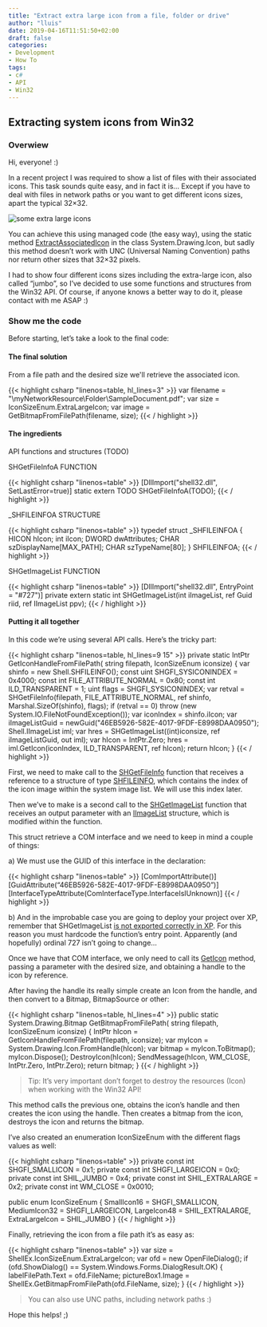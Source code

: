 ```yaml
---
title: "Extract extra large icon from a file, folder or drive"
author: "lluis"
date: 2019-04-16T11:51:50+02:00
draft: false
categories: 
- Development
- How To
tags:
- c#
- API
- Win32
---
```


## Extracting system icons from Win32

### Overwiew

Hi, everyone! :)

In a recent project I was required to show a list of files with their associated icons. This task sounds quite easy, and in fact it is… Except if you have to deal with files in network paths or you want to get different icons sizes, apart the typical 32×32.

![some extra large icons](/images/posts/extract_icons_win32.png)

You can achieve this using managed code (the easy way), using the static method [ExtractAssociatedIcon](http://msdn.microsoft.com/en-us/library/vstudio/system.drawing.icon.extractassociatedicon) in the class System.Drawing.Icon, but sadly this method doesn’t work with UNC (Universal Naming Convention) paths nor return other sizes that 32×32 pixels.

I had to show four different icons sizes including the extra-large icon, also called “jumbo”, so I’ve decided to use some functions and structures from the Win32 API. Of course, if anyone knows a better way to do it, please contact with me ASAP :)

### Show me the code

Before starting, let’s take a look to the final code:

#### The final solution

From a file path and the desired size we'll retrieve the associated icon.

{{< highlight csharp "linenos=table, hl_lines=3" >}}
var filename = "\\myNetworkResource\Folder\SampleDocument.pdf";
var size = IconSizeEnum.ExtraLargeIcon;
var image = GetBitmapFromFilePath(filename, size);
{{< / highlight >}}

#### The ingredients

API functions and structures (TODO)

SHGetFileInfoA FUNCTION

{{< highlight csharp "linenos=table" >}}
[DllImport("shell32.dll", SetLastError=true)]
static extern TODO SHGetFileInfoA(TODO);
{{< / highlight >}}

_SHFILEINFOA STRUCTURE

{{< highlight csharp "linenos=table" >}}
typedef struct _SHFILEINFOA {
  HICON hIcon;
  int   iIcon;
  DWORD dwAttributes;
  CHAR  szDisplayName[MAX_PATH];
  CHAR  szTypeName[80];
} SHFILEINFOA;
{{< / highlight >}}

SHGetImageList FUNCTION

{{< highlight csharp "linenos=table" >}}
[DllImport("shell32.dll", EntryPoint = "#727")]
private extern static int SHGetImageList(int iImageList, ref Guid riid, ref IImageList ppv);
{{< / highlight >}}

#### Putting it all together

In this code we’re using several API calls. Here’s the tricky part:

{{< highlight csharp "linenos=table, hl_lines=9 15" >}}
private static IntPtr GetIconHandleFromFilePath(
    string filepath, IconSizeEnum iconsize)
{
    var shinfo = new Shell.SHFILEINFO();
    const uint SHGFI_SYSICONINDEX = 0x4000;
    const int FILE_ATTRIBUTE_NORMAL = 0x80;
    const int ILD_TRANSPARENT = 1;
    uint flags = SHGFI_SYSICONINDEX;
    var retval = SHGetFileInfo(filepath, FILE_ATTRIBUTE_NORMAL,
        ref shinfo, Marshal.SizeOf(shinfo), flags);
    if (retval == 0) throw (new System.IO.FileNotFoundException());
    var iconIndex = shinfo.iIcon;
    var iImageListGuid = newGuid("46EB5926-582E-4017-9FDF-E8998DAA0950");
    Shell.IImageList iml;
    var hres = SHGetImageList((int)iconsize, ref iImageListGuid, out iml);
    var hIcon = IntPtr.Zero;
    hres = iml.GetIcon(iconIndex, ILD_TRANSPARENT, ref hIcon);
    return hIcon;
}
{{< / highlight >}}

First, we need to make call to the [SHGetFileInfo](http://msdn.microsoft.com/en-us/library/windows/desktop/bb762179(v=vs.85).aspx) function that receives a reference to a structure of type [SHFILEINFO](http://msdn.microsoft.com/en-us/library/windows/desktop/bb759792(v=vs.85).aspx), which contains the index of the icon image within the system image list. We will use this index later.

Then we’ve to make is a second call to the [SHGetImageList](http://www.pinvoke.net/default.aspx/shell32.shgetimagelist) function that receives an output parameter with an [IImageList](http://msdn.microsoft.com/en-us/library/windows/desktop/bb761490(v=vs.85).aspx) structure, which is modified within the function.

This struct retrieve a COM interface and we need to keep in mind a couple of things:

a) We must use the GUID of this interface in the declaration:

{{< highlight csharp "linenos=table" >}}
[ComImportAttribute()]
[GuidAttribute(“46EB5926-582E-4017-9FDF-E8998DAA0950”)]
[InterfaceTypeAttribute(ComInterfaceType.InterfaceIsIUnknown)]
{{< / highlight >}}

b) And in the improbable case you are going to deploy your project over XP, remember that SHGetImageList [is not exported correctly in XP](http://support.microsoft.com/default.aspx?scid=kb;EN-US;Q316931). For this reason you must hardcode the function’s entry point. Apparently (and hopefully) ordinal 727 isn’t going to change…

Once we have that COM interface, we only need to call its [GetIcon](http://msdn.microsoft.com/en-us/library/windows/desktop/bb761463(v=vs.85).aspx) method, passing a parameter with the desired size, and obtaining a handle to the icon by reference.

After having the handle its really simple create an Icon from the handle, and then convert to a Bitmap, BitmapSource or other:

{{< highlight csharp "linenos=table, hl_lines=4" >}}
public static System.Drawing.Bitmap GetBitmapFromFilePath(
 string filepath, IconSizeEnum iconsize)
{
    IntPtr hIcon = GetIconHandleFromFilePath(filepath, iconsize);
    var myIcon = System.Drawing.Icon.FromHandle(hIcon);
    var bitmap = myIcon.ToBitmap();
    myIcon.Dispose();
    DestroyIcon(hIcon);
    SendMessage(hIcon, WM_CLOSE, IntPtr.Zero, IntPtr.Zero);
    return bitmap;
}
{{< / highlight >}}

> Tip: It’s very important don’t forget to destroy the resources (Icon) when working with the Win32 API!

This method calls the previous one, obtains the icon’s handle and then creates the icon using the handle. Then creates a bitmap from the icon, destroys the icon and returns the bitmap.

I’ve also created an enumeration IconSizeEnum with the different flags values as well:

{{< highlight csharp "linenos=table" >}}
private const int SHGFI_SMALLICON = 0x1;
private const int SHGFI_LARGEICON = 0x0;
private const int SHIL_JUMBO = 0x4;
private const int SHIL_EXTRALARGE = 0x2;
private const int WM_CLOSE = 0x0010;

public enum IconSizeEnum
{
    SmallIcon16 = SHGFI_SMALLICON,
    MediumIcon32 = SHGFI_LARGEICON,
    LargeIcon48 = SHIL_EXTRALARGE,
    ExtraLargeIcon = SHIL_JUMBO
}
{{< / highlight >}}

Finally, retrieving the icon from a file path it’s as easy as:

{{< highlight csharp "linenos=table" >}}
var size = ShellEx.IconSizeEnum.ExtraLargeIcon;
var ofd = new OpenFileDialog();
if (ofd.ShowDialog() == System.Windows.Forms.DialogResult.OK)
{
    labelFilePath.Text = ofd.FileName;
    pictureBox1.Image = ShellEx.GetBitmapFromFilePath(ofd.FileName, size);
}
{{< / highlight >}}

> You can also use UNC paths, including network paths :)

Hope this helps! ;)
